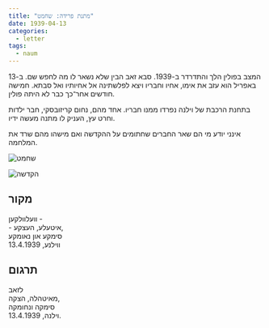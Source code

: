 ```yaml
---
title: "מתנת פרידה: שחמט"
date: 1939-04-13
categories:
  - letter
tags:
  - naum
---
```


המצב בפולין הלך והתדרדר ב-1939.
סבא זאב הבין שלא נשאר לו מה לחפש שם.
ב-13 באפריל הוא עזב את אימו, אחיו וחבריו
ויצא לפלשתינה אל אחיותיו ואל סבתא.
חמישה חודשים אחר־כך כבר לא היתה פולין.

בתחנת הרכבת של וילנה נפרדו ממנו חבריו.
אחד מהם, נחום קריזובסקי, חבר ילדות וחרט עץ, העניק לו מתנה מעשה ידיו.

אינני יודע מי הם שאר החברים שחתומים על ההקדשה
ואם מישהו מהם שרד את המלחמה.

![שחמט](/pupko-papers/assets/images/1939-04-13-chess.jpg)

![הקדשה](/pupko-papers/assets/images/1939-04-13-chess-dedication.jpg)

## מקור

װעלװלקען - \
\- איטעלע, העצקע,\
סימקע און נאומקע\
װילנע, 13.4.1939


## תרגום

לזאב\
מאיטהלה, הצקה,\
סימקה ונחומקה\
וילנה, 13.4.1939.
